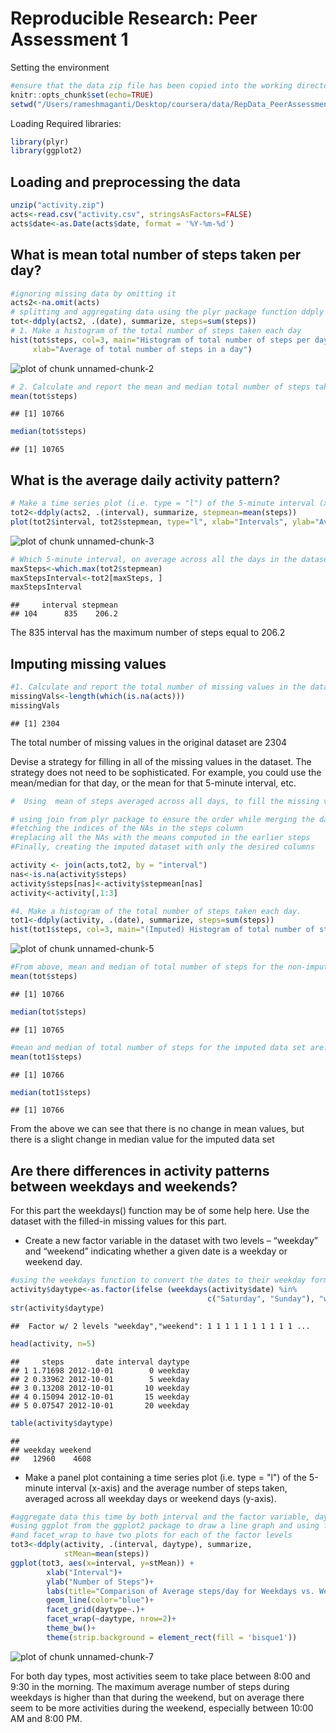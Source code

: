 # Reproducible Research: Peer Assessment 1

Setting the environment


```r
#ensure that the data zip file has been copied into the working directory being set below, before you run this code
knitr::opts_chunk$set(echo=TRUE)
setwd("/Users/rameshmaganti/Desktop/coursera/data/RepData_PeerAssessment1")
```
Loading Required libraries:


```r
library(plyr)
library(ggplot2)
```
## Loading and preprocessing the data


```r
unzip("activity.zip")
acts<-read.csv("activity.csv", stringsAsFactors=FALSE)
acts$date<-as.Date(acts$date, format = '%Y-%m-%d')
```

## What is mean total number of steps taken per day?

```r
#ignoring missing data by omitting it
acts2<-na.omit(acts)
# splitting and aggregating data using the plyr package function ddply
tot<-ddply(acts2, .(date), summarize, steps=sum(steps))
# 1. Make a histogram of the total number of steps taken each day
hist(tot$steps, col=3, main="Histogram of total number of steps per day", 
     xlab="Average of total number of steps in a day")
```

![plot of chunk unnamed-chunk-2](figure/unnamed-chunk-2.png) 

```r
# 2. Calculate and report the mean and median total number of steps taken per day
mean(tot$steps)
```

```
## [1] 10766
```

```r
median(tot$steps)
```

```
## [1] 10765
```

## What is the average daily activity pattern?

```r
# Make a time series plot (i.e. type = "l") of the 5-minute interval (x-axis) and the average number of steps taken, averaged across all days (y-axis)
tot2<-ddply(acts2, .(interval), summarize, stepmean=mean(steps))
plot(tot2$interval, tot2$stepmean, type="l", xlab="Intervals", ylab="Average Steps", main="Time-Series plot of average steps per interval")
```

![plot of chunk unnamed-chunk-3](figure/unnamed-chunk-3.png) 

```r
# Which 5-minute interval, on average across all the days in the dataset, contains the maximum number of steps?
maxSteps<-which.max(tot2$stepmean)
maxStepsInterval<-tot2[maxSteps, ]
maxStepsInterval
```

```
##     interval stepmean
## 104      835    206.2
```
The 835 interval  has the maximum number of steps equal to  206.2

## Imputing missing values

```r
#1. Calculate and report the total number of missing values in the dataset (i.e. the total number of rows with NAs)
missingVals<-length(which(is.na(acts)))
missingVals
```

```
## [1] 2304
```
The total number of missing values in the original dataset are 2304

Devise a strategy for filling in all of the missing values in the dataset. The strategy does not need to be sophisticated. For example, you could use the mean/median for that day, or the mean for that 5-minute interval, etc.

```r
#  Using  mean of steps averaged across all days, to fill the missing value

# using join from plyr package to ensure the order while merging the datasets
#fetching the indices of the NAs in the steps column
#replacing all the NAs with the means computed in the earlier steps
#Finally, creating the imputed dataset with only the desired columns

activity <- join(acts,tot2, by = "interval")
nas<-is.na(activity$steps)
activity$steps[nas]<-activity$stepmean[nas]
activity<-activity[,1:3]

#4. Make a histogram of the total number of steps taken each day.
tot1<-ddply(activity, .(date), summarize, steps=sum(steps))
hist(tot1$steps, col=3, main="(Imputed) Histogram of total number of steps per day", xlab="Total number of steps in a day")
```

![plot of chunk unnamed-chunk-5](figure/unnamed-chunk-5.png) 

```r
#From above, mean and median of total number of steps for the non-imputed original data set
mean(tot$steps)
```

```
## [1] 10766
```

```r
median(tot$steps)
```

```
## [1] 10765
```

```r
#mean and median of total number of steps for the imputed data set are:
mean(tot1$steps)
```

```
## [1] 10766
```

```r
median(tot1$steps)
```

```
## [1] 10766
```
From the above we can see that there is no change in mean values, but there is a slight change in median value for the imputed data set

## Are there differences in activity patterns between weekdays and weekends?
For this part the weekdays() function may be of some help here. Use the dataset with the filled-in missing values for this part.

- Create a new factor variable in the dataset with two levels – “weekday” and “weekend” indicating whether a given date is a weekday or weekend day.

```r
#using the weekdays function to convert the dates to their weekday formats, iterating through them and segregating based on weekday/weekend, and finally converting and adding this as a factor to the dataset
activity$daytype<-as.factor(ifelse (weekdays(activity$date) %in% 
                                            c("Saturday", "Sunday"), "weekend", "weekday"))
str(activity$daytype)
```

```
##  Factor w/ 2 levels "weekday","weekend": 1 1 1 1 1 1 1 1 1 1 ...
```

```r
head(activity, n=5)
```

```
##     steps       date interval daytype
## 1 1.71698 2012-10-01        0 weekday
## 2 0.33962 2012-10-01        5 weekday
## 3 0.13208 2012-10-01       10 weekday
## 4 0.15094 2012-10-01       15 weekday
## 5 0.07547 2012-10-01       20 weekday
```

```r
table(activity$daytype)
```

```
## 
## weekday weekend 
##   12960    4608
```

- Make a panel plot containing a time series plot (i.e. type = "l") of the 5-minute interval (x-axis) and the average number of steps taken, averaged across all weekday days or weekend days (y-axis). 

```r
#aggregate data this time by both interval and the factor variable, daytype
#using ggplot from the ggplot2 package to draw a line graph and using facet_grid
#and facet_wrap to have two plots for each of the factor levels
tot3<-ddply(activity, .(interval, daytype), summarize, 
            stMean=mean(steps))
ggplot(tot3, aes(x=interval, y=stMean)) + 
        xlab("Interval")+
        ylab("Number of Steps")+
        labs(title="Comparison of Average steps/day for Weekdays vs. Weekends")+
        geom_line(color="blue")+
        facet_grid(daytype~.)+
        facet_wrap(~daytype, nrow=2)+
        theme_bw()+
        theme(strip.background = element_rect(fill = 'bisque1'))
```

![plot of chunk unnamed-chunk-7](figure/unnamed-chunk-7.png) 

For both day types, most activities seem to take place between 8:00 and 9:30 in the morning. The maximum average number of steps during weekdays is higher than that during the weekend, but on average there seem to be more activities during the weekend, especially between 10:00 AM and 8:00 PM.
